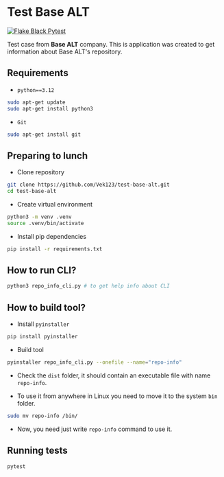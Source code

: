 # Test Base ALT

[![Flake Black Pytest](https://github.com/Vek123/test-base-alt/actions/workflows/python-app.yml/badge.svg)](https://github.com/Vek123/test-base-alt/actions/workflows/python-app.yml)

Test case from **Base ALT** company. This is application was created to get information about Base ALT's repository.

## Requirements

- `python==3.12`

```bash
sudo apt-get update
sudo apt-get install python3
```

- `Git`

```bash
sudo apt-get install git
```

## Preparing to lunch

- Clone repository

```bash
git clone https://github.com/Vek123/test-base-alt.git
cd test-base-alt
```

- Create virtual environment

```bash
python3 -m venv .venv
source .venv/bin/activate
```

- Install pip dependencies

```bash
pip install -r requirements.txt
```

## How to run CLI?

```bash
python3 repo_info_cli.py # to get help info about CLI
```

## How to build tool?

- Install `pyinstaller`

```bash
pip install pyinstaller
```

- Build tool

```bash
pyinstaller repo_info_cli.py --onefile --name="repo-info"
```

- Check the `dist` folder, it should contain an executable file with name `repo-info`.

- To use it from anywhere in Linux you need to move it to the system `bin` folder.

```bash
sudo mv repo-info /bin/
```

- Now, you need just write `repo-info` command to use it.

## Running tests

```bash
pytest
```
